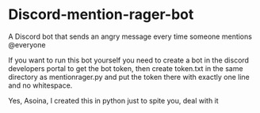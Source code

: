 # Discord-mention-rager-bot
A Discord bot that sends an angry message every time someone mentions @everyone

If you want to run this bot yourself you need to create a bot in the discord developers portal to get the bot token, then create token.txt in the same directory as mentionrager.py and put the token there with exactly one line and no whitespace.


Yes, Asoina, I created this in python just to spite you, deal with it

